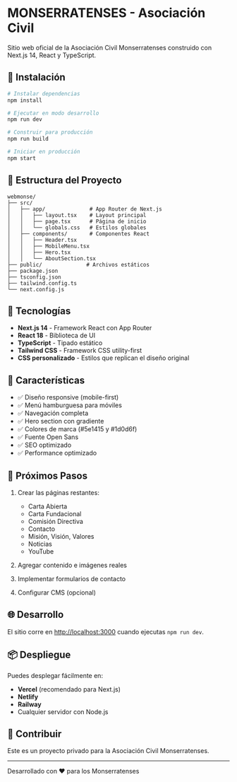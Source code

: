 # MONSERRATENSES - Asociación Civil

Sitio web oficial de la Asociación Civil Monserratenses construido con Next.js 14, React y TypeScript.

## 🚀 Instalación

```bash
# Instalar dependencias
npm install

# Ejecutar en modo desarrollo
npm run dev

# Construir para producción
npm run build

# Iniciar en producción
npm start
```

## 📁 Estructura del Proyecto

```
webmonse/
├── src/
│   ├── app/              # App Router de Next.js
│   │   ├── layout.tsx    # Layout principal
│   │   ├── page.tsx      # Página de inicio
│   │   └── globals.css   # Estilos globales
│   ├── components/       # Componentes React
│   │   ├── Header.tsx
│   │   ├── MobileMenu.tsx
│   │   ├── Hero.tsx
│   │   └── AboutSection.tsx
├── public/              # Archivos estáticos
├── package.json
├── tsconfig.json
├── tailwind.config.ts
└── next.config.js
```

## 🎨 Tecnologías

- **Next.js 14** - Framework React con App Router
- **React 18** - Biblioteca de UI
- **TypeScript** - Tipado estático
- **Tailwind CSS** - Framework CSS utility-first
- **CSS personalizado** - Estilos que replican el diseño original

## 🎯 Características

- ✅ Diseño responsive (mobile-first)
- ✅ Menú hamburguesa para móviles
- ✅ Navegación completa
- ✅ Hero section con gradiente
- ✅ Colores de marca (#5e1415 y #1d0d6f)
- ✅ Fuente Open Sans
- ✅ SEO optimizado
- ✅ Performance optimizado

## 📝 Próximos Pasos

1. Crear las páginas restantes:
   - Carta Abierta
   - Carta Fundacional
   - Comisión Directiva
   - Contacto
   - Misión, Visión, Valores
   - Noticias
   - YouTube

2. Agregar contenido e imágenes reales

3. Implementar formularios de contacto

4. Configurar CMS (opcional)

## 🌐 Desarrollo

El sitio corre en [http://localhost:3000](http://localhost:3000) cuando ejecutas `npm run dev`.

## 📦 Despliegue

Puedes desplegar fácilmente en:
- **Vercel** (recomendado para Next.js)
- **Netlify**
- **Railway**
- Cualquier servidor con Node.js

## 🤝 Contribuir

Este es un proyecto privado para la Asociación Civil Monserratenses.

---

Desarrollado con ❤️ para los Monserratenses
